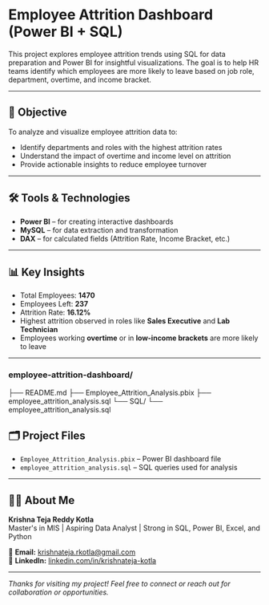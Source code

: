 # Employee Attrition Dashboard (Power BI + SQL)

This project explores employee attrition trends using SQL for data preparation and Power BI for insightful visualizations. The goal is to help HR teams identify which employees are more likely to leave based on job role, department, overtime, and income bracket.

---

## 📌 Objective

To analyze and visualize employee attrition data to:

- Identify departments and roles with the highest attrition rates
- Understand the impact of overtime and income level on attrition
- Provide actionable insights to reduce employee turnover

---

## 🛠️ Tools & Technologies

- **Power BI** – for creating interactive dashboards
- **MySQL** – for data extraction and transformation
- **DAX** – for calculated fields (Attrition Rate, Income Bracket, etc.)

---

## 📊 Key Insights

- Total Employees: **1470**
- Employees Left: **237**
- Attrition Rate: **16.12%**
- Highest attrition observed in roles like **Sales Executive** and **Lab Technician**
- Employees working **overtime** or in **low-income brackets** are more likely to leave

---
### employee-attrition-dashboard/
├── README.md
├── Employee_Attrition_Analysis.pbix
├── employee_attrition_analysis.sql
└── SQL/
    └── employee_attrition_analysis.sql


## 🗂️ Project Files

- `Employee_Attrition_Analysis.pbix` – Power BI dashboard file
- `employee_attrition_analysis.sql` – SQL queries used for analysis

---

## 🙋‍♂️ About Me

**Krishna Teja Reddy Kotla**  
Master's in MIS | Aspiring Data Analyst | Strong in SQL, Power BI, Excel, and Python

📧 **Email:** krishnateja.rkotla@gmail.com  
🔗 **LinkedIn:** [linkedin.com/in/krishnateja-kotla](https://linkedin.com/in/krishnateja-kotla)

---

_Thanks for visiting my project! Feel free to connect or reach out for collaboration or opportunities._
